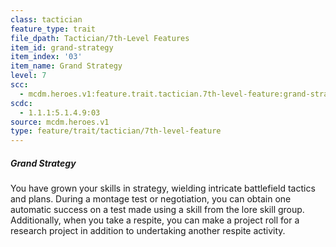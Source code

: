 ```yaml
---
class: tactician
feature_type: trait
file_dpath: Tactician/7th-Level Features
item_id: grand-strategy
item_index: '03'
item_name: Grand Strategy
level: 7
scc:
  - mcdm.heroes.v1:feature.trait.tactician.7th-level-feature:grand-strategy
scdc:
  - 1.1.1:5.1.4.9:03
source: mcdm.heroes.v1
type: feature/trait/tactician/7th-level-feature
---
```


##### Grand Strategy

You have grown your skills in strategy, wielding intricate battlefield tactics and plans. During a montage test or negotiation, you can obtain one automatic success on a test made using a skill from the lore skill group. Additionally, when you take a respite, you can make a project roll for a research project in addition to undertaking another respite activity.

